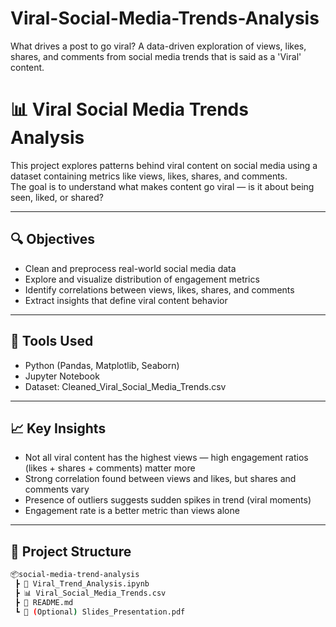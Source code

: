 # Viral-Social-Media-Trends-Analysis
What drives a post to go viral? A data-driven exploration of views, likes, shares, and comments from social media trends that is said as a 'Viral' content.
# 📊 Viral Social Media Trends Analysis

This project explores patterns behind viral content on social media using a dataset containing metrics like views, likes, shares, and comments.  
The goal is to understand what makes content go viral — is it about being seen, liked, or shared?

---

## 🔍 Objectives

- Clean and preprocess real-world social media data
- Explore and visualize distribution of engagement metrics
- Identify correlations between views, likes, shares, and comments
- Extract insights that define viral content behavior

---

## 🧰 Tools Used

- Python (Pandas, Matplotlib, Seaborn)
- Jupyter Notebook
- Dataset: Cleaned_Viral_Social_Media_Trends.csv

---

## 📈 Key Insights

- Not all viral content has the highest views — high engagement ratios (likes + shares + comments) matter more
- Strong correlation found between views and likes, but shares and comments vary
- Presence of outliers suggests sudden spikes in trend (viral moments)
- Engagement rate is a better metric than views alone

---

## 📁 Project Structure

```bash
📦social-media-trend-analysis
 ┣ 📄 Viral_Trend_Analysis.ipynb
 ┣ 📊 Viral_Social_Media_Trends.csv
 ┣ 📄 README.md
 ┗ 📑 (Optional) Slides_Presentation.pdf
